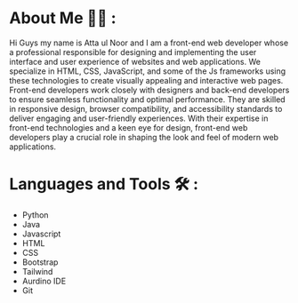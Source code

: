 # About Me 👨‍💻 :  
Hi Guys my name is Atta ul Noor and I am a front-end web developer whose a professional responsible for designing and implementing the user interface and user experience of websites and web applications. We specialize in HTML, CSS, JavaScript, and some of the Js frameworks using these technologies to create visually appealing and interactive web pages. Front-end developers work closely with designers and back-end developers to ensure seamless functionality and optimal performance. They are skilled in responsive design, browser compatibility, and accessibility standards to deliver engaging and user-friendly experiences. With their expertise in front-end technologies and a keen eye for design, front-end web developers play a crucial role in shaping the look and feel of modern web applications.

# Languages and Tools 🛠️ :
- Python 
- Java
- Javascript
- HTML
- CSS
- Bootstrap
- Tailwind
- Aurdino IDE
- Git
